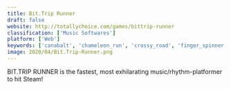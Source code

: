 ```yaml
---
title: Bit.Trip Runner
draft: false 
website: http://totallychoice.com/games/bittrip-runner
classification: ['Music Softwares']
platform: ['Web']
keywords: ['canabalt', 'chameleon_run', 'crossy_road', 'finger_spinner', 'geometry_dash', 'puppies_out', 'running_fred', 'sideprojectors', 'sonic_dash', 'speedrunners', 'subway_surfers', 'super_hexagon', 'super_mario_run', 'survivor_rush', 'temple_run', 'the_impossible_game', 'voxel_rush']
image: 2020/04/Bit.Trip-Runner.png
---
```

BIT.TRIP RUNNER is the fastest, most exhilarating music/rhythm-platformer to hit Steam!